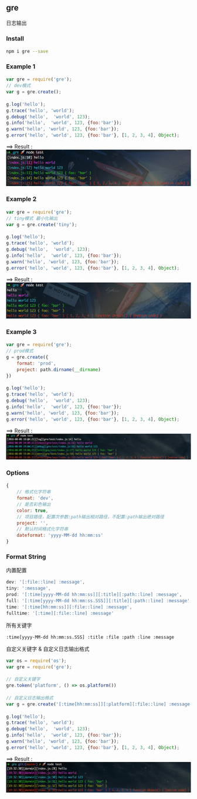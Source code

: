 gre
---
日志输出


### Install
```sh
npm i gre --save
```

### Example 1
```js
var gre = require('gre');
// dev模式
var g = gre.create();

g.log('hello');
g.trace('hello', 'world');
g.debug('hello',  'world', 123);
g.info('hello',  'world', 123, {foo:'bar'});
g.warn('hello', 'world', 123, {foo:'bar'});
g.error('hello', 'world', 123, {foo:'bar'}, [1, 2, 3, 4], Object);
```
==> Result :  
![result](img/1.png)

### Example 2
```js
var gre = require('gre');
// tiny模式 最小化输出
var g = gre.create('tiny');

g.log('hello');
g.trace('hello', 'world');
g.debug('hello',  'world', 123);
g.info('hello',  'world', 123, {foo:'bar'});
g.warn('hello', 'world', 123, {foo:'bar'});
g.error('hello', 'world', 123, {foo:'bar'}, [1, 2, 3, 4], Object);
```
==> Result :  
![result](img/2.png)

### Example 3
```js
var gre = require('gre');
// prod模式
g = gre.create({
    format: 'prod',
    project: path.dirname(__dirname)
})

g.log('hello');
g.trace('hello', 'world');
g.debug('hello',  'world', 123);
g.info('hello',  'world', 123, {foo:'bar'});
g.warn('hello', 'world', 123, {foo:'bar'});
g.error('hello', 'world', 123, {foo:'bar'}, [1, 2, 3, 4], Object);
```
==> Result :  
![result](img/3.png)

### Options
```js
{
    // 格式化字符串
    format: 'dev',
    // 是否彩色输出
    color: true,
    // 项目路径，配置次参数:path输出相对路径，不配置:path输出绝对路径
    project: '',
    // 默认时间格式化字符串
    dateformat: 'yyyy-MM-dd hh:mm:ss'
}
```

### Format String
内置配置
```js
dev: '[:file::line] :message',
tiny: ':message',
prod: '[:time[yyyy-MM-dd hh:mm:ss]][:title][:path::line] :message',
full: '[:time[yyyy-MM-dd hh:mm:ss.SSS]][:title][:path::line] :message',
time: '[:time[hh:mm:ss]][:file::line] :message',
fulltime: '[:time][:file::line] :message'
```
所有关键字
```none
:time[yyyy-MM-dd hh:mm:ss.SSS] :title :file :path :line :message
```
自定义关键字 & 自定义日志输出格式
```js
var os = require('os');
var gre = require('gre');

// 自定义关键字
gre.token('platform', () => os.platform())

// 自定义日志输出格式
var g = gre.create('[:time[hh:mm:ss]][:platform][:file::line] :message');

g.log('hello');
g.trace('hello', 'world');
g.debug('hello',  'world', 123);
g.info('hello',  'world', 123, {foo:'bar'});
g.warn('hello', 'world', 123, {foo:'bar'});
g.error('hello', 'world', 123, {foo:'bar'}, [1, 2, 3, 4], Object);
```
==> Result :  
![result](img/4.png)
